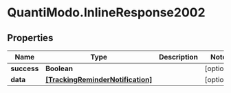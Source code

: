 # QuantiModo.InlineResponse2002

## Properties
Name | Type | Description | Notes
------------ | ------------- | ------------- | -------------
**success** | **Boolean** |  | [optional] 
**data** | [**[TrackingReminderNotification]**](TrackingReminderNotification.md) |  | [optional] 


